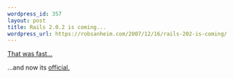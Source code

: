```yaml
--- 
wordpress_id: 357
layout: post
title: Rails 2.0.2 is coming...
wordpress_url: https://robsanheim.com/2007/12/16/rails-202-is-coming/
---
```

<a href="https://dev.rubyonrails.org/changeset/8430">That was fast...</a>

...and now its <a href="https://weblog.rubyonrails.com/2007/12/17/rails-2-0-2-some-new-defaults-and-a-few-fixes">official.</a>
